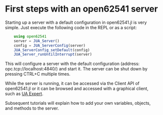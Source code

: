 # First steps with an open62541 server
Starting up a server with a default configuration in open62541.jl is very simple.
Just execute the following code in the REPL or as a script:
```julia
    using open62541
    server = JUA_Server()
    config = JUA_ServerConfig(server)
    JUA_ServerConfig_setDefault(config)
    JUA_Server_runUntilInterrupt(server)
```
This will configure a server with the default configuration (address: opc.tcp://localhost:4840/)
 and start it. The server can be shut down by pressing CTRL+C multiple times.

While the server is running, it can be accessed via the Client API of open62541.jl 
or it can be browsed and accessed with a graphical client, such as [UA Expert](https://www.unified-automation.com/products/development-tools/uaexpert.html).

Subsequent tutorials will explain how to add your own variables, objects, and 
methods to the server.
